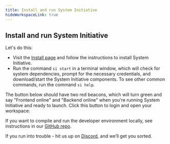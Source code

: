 ```yaml
---
title: Install and run System Initiative 
hideWorkspaceLink: true
---
```

## Install and run System Initiative 

Let's do this: 
* Visit the <a href="https://auth.systeminit.com/download" target="_blank">Install page</a> and follow the instructions to install System Initiative. 
* Run the command `si start` in a terminal window, which will check for system dependencies, prompt for the necessary credentials, and download/start the System Initiative components. To see other common commands, run the command `si help`.

The button below should have two red beacons, which will turn green and say "Frontend online" and "Backend online" when you're running System Initiative and ready to launch. Click this button to login and open your workspace:

<!-- must wrap in a div to undo some of the automatic styling -->
<p class="escape"><workspace-link-widget></workspace-link-widget></p>

If you want to compile and run the developer environment locally, see instructions in our <a href="https://github.com/systeminit/si" target="_blank">GitHub repo</a>. 

If you run into trouble - hit us up on <a href="https://discord.com/channels/955539345538957342/1080953018788364288" target="_blank">Discord</a>, and we’ll get you sorted.
